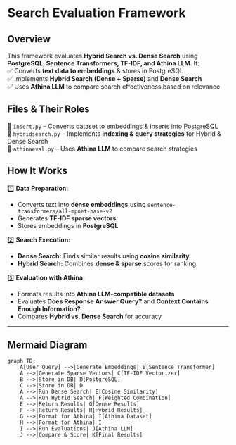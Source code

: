 # **Search Evaluation Framework** 

## **Overview**  
This framework evaluates **Hybrid Search vs. Dense Search** using **PostgreSQL, Sentence Transformers, TF-IDF, and Athina LLM**. It:  
✅ Converts **text data to embeddings** & stores in PostgreSQL  
✅ Implements **Hybrid Search (Dense + Sparse)** and **Dense Search**  
✅ Uses **Athina LLM** to compare search effectiveness based on relevance  

## **Files & Their Roles**  
📌 `insert.py` – Converts dataset to embeddings & inserts into PostgreSQL  
📌 `hybridsearch.py` – Implements **indexing & query strategies** for Hybrid & Dense Search  
📌 `athinaeval.py` – Uses **Athina LLM** to compare search strategies  

## **How It Works**  
1️⃣ **Data Preparation:**  
   - Converts text into **dense embeddings** using `sentence-transformers/all-mpnet-base-v2`  
   - Generates **TF-IDF sparse vectors**  
   - Stores embeddings in **PostgreSQL**  

2️⃣ **Search Execution:**  
   - **Dense Search:** Finds similar results using **cosine similarity**  
   - **Hybrid Search:** Combines **dense & sparse** scores for ranking  

3️⃣ **Evaluation with Athina:**  
   - Formats results into **Athina LLM-compatible datasets**  
   - Evaluates **Does Response Answer Query?** and **Context Contains Enough Information?**  
   - Compares **Hybrid vs. Dense Search** for accuracy  

---

## **Mermaid Diagram**  
```mermaid
graph TD;
    A[User Query] -->|Generate Embeddings| B[Sentence Transformer]
    A -->|Generate Sparse Vectors| C[TF-IDF Vectorizer]
    B -->|Store in DB| D[PostgreSQL]
    C -->|Store in DB| D
    A -->|Run Dense Search| E[Cosine Similarity]
    A -->|Run Hybrid Search| F[Weighted Combination]
    E -->|Return Results| G[Dense Results]
    F -->|Return Results| H[Hybrid Results]
    G -->|Format for Athina| I[Athina Dataset]
    H -->|Format for Athina| I
    I -->|Run Evaluations| J[Athina LLM]
    J -->|Compare & Score| K[Final Results]
